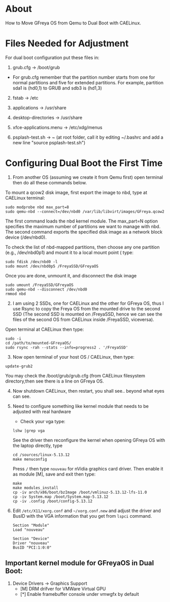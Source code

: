 # About 
How to Move GFreya OS from Qemu to Dual Boot with CAELinux.

# Files Needed for Adjustment
For dual boot configuration put these files in:

1. grub.cfg -> /boot/grub
* For grub.cfg remember that the partition number starts from one for normal partitions and five for extended partitions. For example, partition sda1 is (hd0,1) to GRUB and sdb3 is (hd1,3)

2. fstab -> /etc

3. applications -> /usr/share

4. desktop-directories -> /usr/share

5. xfce-applications.menu -> /etc/xdg/menus

6. psplash-test.sh -> ~ (at root folder, call it by editing ~/.bashrc and add a new line "source psplash-test.sh")

# Configuring Dual Boot the First Time

1. From another OS (assuming we create it from Qemu first) open terminal then do all these commands below.

To mount a qcow2 disk image, first export the image to nbd, type at CAELinux terminal:
``` 
sudo modprobe nbd max_part=8
sudo qemu-nbd --connect=/dev/nbd0 /var/lib/libvirt/images/GFreya.qcow2
```
The first command loads the nbd kernel module. The max_part=N option specifies the maximum number of partitions we want to manage with nbd. The second command exports the specified disk image as a network block device (/dev/nbd0). 
  
To check the list of nbd-mapped partitions, then choose any one partition (e.g., /dev/nbd0p1) and mount it to a local mount point ( type:
```
sudo fdisk /dev/nbd0 -l
sudo mount /dev/nbd0p5 /FreyaSSD/GFreyaOS
```	
	
Once you are done, unmount it, and disconnect the disk image
```
sudo umount /FreyaSSD/GFreyaOS
sudo qemu-nbd --disconnect /dev/nbd0
rmmod nbd
```

2. I am using 2 SSDs, one for CAELinux and the other for GFreya OS, thus I use Rsync to copy the Freya OS from the mounted drive to the second SSD (The second SSD is mounted on /FreyaSSD, hence we can see the files of the second OS from CAELinux inside /FreyaSSD, viceversa).

Open terminal at CAELinux then type:

```
sudo -i
cd /path/to/mounted-GFreyaOS/
sudo rsync -rah --stats --info=progress2 . '/FreyaSSD'
```

3. Now open terminal of your host OS / CAELinux, then type:

```
update-grub2
```

You may check the /boot/grub/grub.cfg (from CAELinux filesystem directory,then see there is a line on GFreya OS.

4. Now shutdown CAELinux, then restart, you shall see.. beyond what eyes can see.

5. Need to configure something like kernel module that needs to be adjusted with real hardware

    * Check your vga type:
    ```
    lshw |grep vga
    ```
  
    See the driver then reconfigure the kernel when opening GFreya OS with the laptop directly, type
    ```
    cd /sources/linux-5.13.12
    make menuconfig
    ```
    Press `/` then type `nouveau` for nVidia graphics card driver. Then enable it as module [M], save and exit then type:
    ```
    make
    make modules_install
    cp -iv arch/x86/boot/bzImage /boot/vmlinuz-5.13.12-lfs-11.0
    cp -iv System.map /boot/System.map-5.13.12
    cp -iv .config /boot/config-5.13.12
    ```
6. Edit `/etc/X11/xorg.conf` and `~/xorg.conf.new` and adjust the driver and BusID with the VGA information that you get from `lspci` command.

    ```
    Section "Module"
    Load "nouveau"
    
    Section "Device"
    Driver "nouveau"
    BusID "PCI:1:0:0"
    ```
 
## Important kernel module for GFreyaOS in Dual Boot:
1. Device Drivers -> Graphics Support
    * [M] DRM drifver for VMWare Virtual GPU
    * [*] Enable framebuffer console under vmwgfx by default
